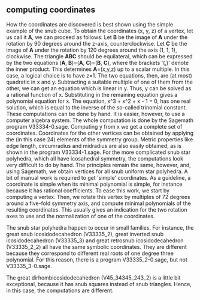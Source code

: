 ## computing coordinates

How the coordinates are discovered is best shown using the simple example of the snub cube. To obtain the coordinates (x, y, z) of a vertex, let us call it **A**, we can proceed as follows: Let **B**
be the image of **A** under the rotation by 90 degrees around the z-axis, counterclockwise. Let **C** be the image of **A** under the rotation by 120 degrees around the axis (1, 1, 1), clockwise.
 The triangle **ABC** should be equilateral, which can be expressed by the two equations (**A**, **B**)=(**A**, **C**)=(**B**, **C**), where the brackets '(,)' denote the inner product. This determines
**A**=(x,y,z) up to a scalar multiple. In this case, a logical choice is to have z=1. The two equations, then, are (at most) quadratic in x and y. Subtracting a suitable multiple of one of
them from the other, we can get an equation which is linear in y. Thus, y can be solved as a rational function of x. Substituting in the remaining equation gives a polynomial equation for x. 
The equation, x^3 + x^2 + x - 1 = 0, has one real solution, which is equal to the inverse of the so-called trinomial constant. These
computations can be done by hand. It is easier, however, to use a computer algebra system. The whole computation is done by the Sagemath program V33334-0.sage. Computing y from x we get a complete set
of coordinates. Coordinates for the other vertices can be obtained by applying the (in this case 24) elements of the symmetry group. Metric properties like edge length, circumradius and midradius
are also easily obtained, as is shown in the program V33334-1.sage. For the more complicated snub star polyhedra, which all have icosahedral symmetry, the computations look very difficult to do
by hand. The principles remain the same, however, and, using Sagemath, we obtain vertices for all snub uniform star polyhedra. A bit of manual work is required to get 'simple' coordinates. As
a guideline, a coordinate is simple when its minimal polynomial is simple, for instance because it has rational coefficients.
To ease this work, we start by computing a vertex. Then, we rotate this vertex by multiples of 72 degrees around a five-fold symmetry axis, and compute minimal polynomials of the resulting
coordinates. This usually gives an indication for the two rotation axes to use and the normalization of one of the coordinates.

The snub star polyhedra happen to occur in small families. For instance, the great snub icosidodecahedron (V33335\_2), great inverted snub icosidodecahedron (V33335\_3) and great retrosnub 
icosidodecahedron (V33335\_2\_2) all have the same symbolic coordinates. They are different because they correspond to different real roots of one degree three polynomial. For this reason,
there is a program V33335\_2-0.sage, but not V33335\_3-0.sage.

The great dirhombicosidodecahedron (V45\_34345\_243\_2) is a little bit exceptional, because it has snub squares instead of snub triangles. Hence, in this case, the computations are different.
